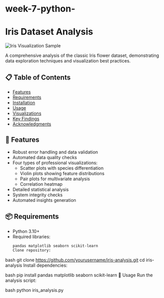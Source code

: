 # week-7-python-
# Iris Dataset Analysis

![Iris Visualization Sample](https://miro.medium.com/v2/resize:fit:720/format:webp/1*Hh53mOF4Xy4eCarbjJEJmA.png)

A comprehensive analysis of the classic Iris flower dataset, demonstrating data exploration techniques and visualization best practices.

## 📋 Table of Contents
- [Features](#-features)
- [Requirements](#-requirements)
- [Installation](#-installation)
- [Usage](#-usage)
- [Visualizations](#-visualizations)
- [Key Findings](#-key-findings)
- [Acknowledgments](#-acknowledgments)

## 🌟 Features
- Robust error handling and data validation
- Automated data quality checks
- Four types of professional visualizations:
  - Scatter plots with species differentiation
  - Violin plots showing feature distributions
  - Pair plots for multivariate analysis
  - Correlation heatmap
- Detailed statistical analysis
- System integrity checks
- Automated insights generation

## 📦 Requirements
- Python 3.10+
- Required libraries:
  ```bash
  pandas matplotlib seaborn scikit-learn
  Clone repository:

bash
git clone https://github.com/yourusername/iris-analysis.git
cd iris-analysis
Install dependencies:

bash
pip install pandas matplotlib seaborn scikit-learn
🚀 Usage
Run the analysis script:

bash
python iris_analysis.py
